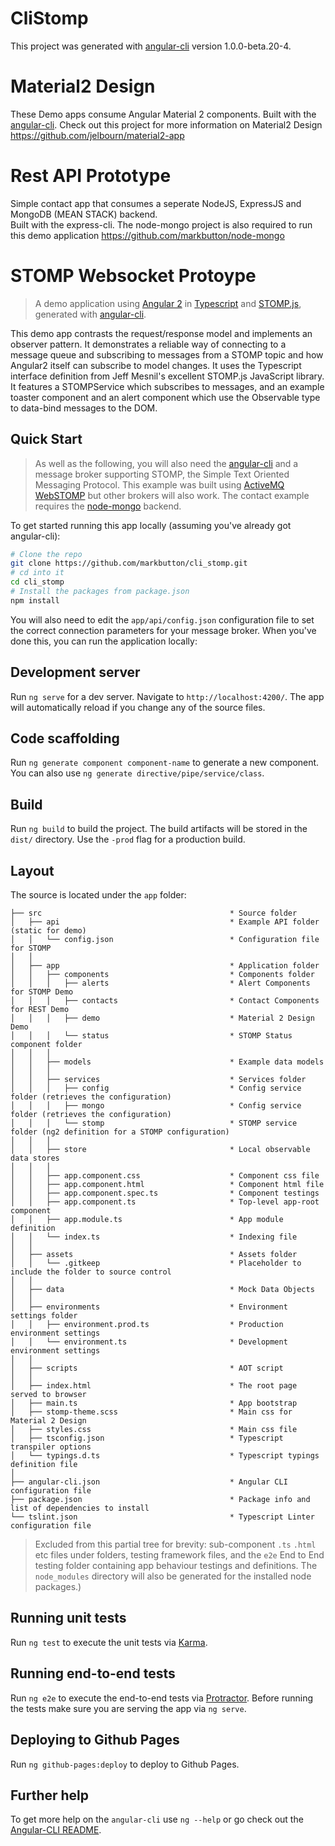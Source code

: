 # CliStomp

This project was generated with [angular-cli](https://github.com/angular/angular-cli) version 1.0.0-beta.20-4.

# Material2 Design
These Demo apps consume Angular Material 2 components. Built with the [angular-cli](https://github.com/angular/angular-cli).
Check out this project for more information on Material2 Design https://github.com/jelbourn/material2-app

# Rest API Prototype
Simple contact app that consumes a seperate NodeJS, ExpressJS and MongoDB (MEAN STACK) backend.  
Built with the express-cli. The node-mongo project is also required to run this demo application
https://github.com/markbutton/node-mongo

# STOMP Websocket Protoype

> A demo application using [Angular 2](https://github.com/angular/angular) in
> [Typescript](https://github.com/Microsoft/TypeScript) and [STOMP.js](https://github.com/jmesnil/stomp-websocket),
> generated with [angular-cli](https://github.com/angular/angular-cli).

This demo app contrasts the request/response model and implements an observer pattern.
It demonstrates a reliable way of connecting to a message queue and subscribing to messages 
from a STOMP topic and how Angular2 itself can subscribe to model changes. It uses the Typescript 
interface definition from Jeff Mesnil's excellent STOMP.js JavaScript library. It features a 
STOMPService which subscribes to messages, and an example toaster component and an alert component 
which use the Observable type to data-bind messages to the DOM.

## Quick Start 

> As well as the following, you will also need the [angular-cli](https://github.com/angular/angular-cli) 
> and a message broker supporting STOMP, the Simple Text Oriented 
> Messaging Protocol. This example was built using [ActiveMQ WebSTOMP](http://activemq.apache.org/)
> but other brokers will also work. 
> The contact example requires the [node-mongo](https://github.com/markbutton/node-mongo) backend.

To get started running this app locally (assuming you've already got angular-cli):

```bash
# Clone the repo
git clone https://github.com/markbutton/cli_stomp.git
# cd into it
cd cli_stomp
# Install the packages from package.json
npm install
```

You will also need to edit the `app/api/config.json` configuration file to set
the correct connection parameters for your message broker. When you've done 
this, you can run the application locally:

## Development server
Run `ng serve` for a dev server. Navigate to `http://localhost:4200/`. The app will automatically reload if you change any of the source files.

## Code scaffolding

Run `ng generate component component-name` to generate a new component. You can also use `ng generate directive/pipe/service/class`.

## Build

Run `ng build` to build the project. The build artifacts will be stored in the `dist/` directory. Use the `-prod` flag for a production build.

## Layout

The source is located under the `app` folder:

```
├── src                                          * Source folder
│   ├── api                                      * Example API folder (static for demo)
│   │   └── config.json                          * Configuration file for STOMP
│   │
│   ├── app                                      * Application folder
│   │   ├── components                           * Components folder
│   │   │   ├── alerts                           * Alert Components for STOMP Demo
│   │   │   ├── contacts                         * Contact Components for REST Demo
│   │   │   ├── demo                             * Material 2 Design Demo
│   │   │   └── status                           * STOMP Status component folder
│   │   │  
│   │   ├── models                               * Example data models  
│   │   │
│   │   ├── services                             * Services folder
│   │   │   ├── config                           * Config service folder (retrieves the configuration)
│   │   │   ├── mongo                            * Config service folder (retrieves the configuration)
│   │   │   └── stomp                            * STOMP service folder (ng2 definition for a STOMP configuration)
│   │   │
│   │   ├── store                                * Local observable data stores
│   │   │
│   │   ├── app.component.css                    * Component css file
│   │   ├── app.component.html                   * Component html file
│   │   ├── app.component.spec.ts                * Component testings
│   │   ├── app.component.ts                     * Top-level app-root component
│   │   ├── app.module.ts                        * App module definition
│   │   └── index.ts                             * Indexing file
│   │
│   ├── assets                                   * Assets folder
│   │   └── .gitkeep                             * Placeholder to include the folder to source control
│   │
│   ├── data                                     * Mock Data Objects
│   │
│   ├── environments                             * Environment settings folder
│   │   ├── environment.prod.ts                  * Production environment settings
│   │   └── environment.ts                       * Development environment settings
│   │
│   ├── scripts                                  * AOT script
│   │
│   ├── index.html                               * The root page served to browser
│   ├── main.ts                                  * App bootstrap
│   ├── stomp-theme.scss                         * Main css for Material 2 Design	
│   ├── styles.css                               * Main css file
│   ├── tsconfig.json                            * Typescript transpiler options 
│   └── typings.d.ts                             * Typescript typings definition file
│
├── angular-cli.json                             * Angular CLI configuration file
├── package.json                                 * Package info and list of dependencies to install
└── tslint.json                                  * Typescript Linter configuration file
```

> Excluded from this partial tree for brevity: sub-component `.ts` `.html` etc 
files under folders, testing framework files, and the `e2e` End to End testing 
folder containing app behaviour testings and definitions. The `node_modules` 
directory will also be generated for the installed node packages.)

## Running unit tests

Run `ng test` to execute the unit tests via [Karma](https://karma-runner.github.io).

## Running end-to-end tests

Run `ng e2e` to execute the end-to-end tests via [Protractor](http://www.protractortest.org/).
Before running the tests make sure you are serving the app via `ng serve`.

## Deploying to Github Pages

Run `ng github-pages:deploy` to deploy to Github Pages.

## Further help

To get more help on the `angular-cli` use `ng --help` or go check out the [Angular-CLI README](https://github.com/angular/angular-cli/blob/master/README.md).
